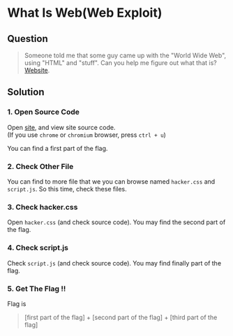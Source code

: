 # What Is Web(Web Exploit)

## Question
  > Someone told me that some guy came up with the "World Wide Web", using "HTML" and "stuff". Can you help me figure out what that is?
  [Website](http://shell2017.picoctf.com:58191/ "What Is Web").
  
## Solution
  ### 1. Open Source Code
  Open [site](http://shell2017.picoctf.com:58191/ "What Is Web"),
  and view site source code.  
  (If you use `chrome` or `chromium` browser, press `ctrl + u`)  
  
  You can find a first part of the flag.
  
  ### 2. Check Other File
  You can find to more file that we you can browse named `hacker.css` and `script.js`.
  So this time, check these files.
  
  ### 3. Check hacker.css
  Open `hacker.css` (and check source code).
  You may find the second part of the flag.
  
  ### 4. Check script.js
  Check `script.js` (and check source code).
  You may find finally part of the flag.
  
  ### 5. Get The Flag !!
  Flag is 
  > [first part of the flag] + [second part of the flag] + [third part of the flag]
  
  
  
